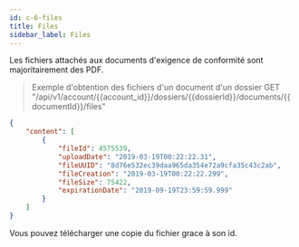 ```yaml
---
id: c-6-files
title: Files
sidebar_label: Files
---
```


Les fichiers attachés aux documents d'exigence de conformité sont majoritairement des PDF.

> Exemple d'obtention des fichiers d'un document d'un dossier GET "/api/v1/account/{{account_id}}/dossiers/{{dossierId}}/documents/{{documentId}}/files"

```json
{
    "content": [
        {
            "fileId": 4575539,
            "uploadDate": "2019-03-19T00:22:22.31",
            "fileUUID": "8d76e532ec39daa965da354e72a9cfa35c43c2ab",
            "fileCreation": "2019-03-19T00:22:22.299",
            "fileSize": 75422,
            "expirationDate": "2019-09-19T23:59:59.999"
        }
    ]
}
```

Vous pouvez télécharger une copie du fichier grace à son id.
